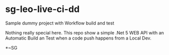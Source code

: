# sg-leo-live-ci-dd
Sample dummy project with Workflow build and test

Nothing really special here. This repo show a simple .Net 5 WEB API with an Automatic Build an Test when a code push happens from a Local Dev.

*~SG
